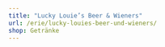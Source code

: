 ```yaml
---
title: "Lucky Louie’s Beer & Wieners"
url: /erie/lucky-louies-beer-und-wieners/
shop: Getränke
---
```


